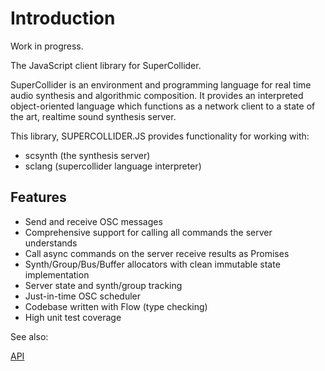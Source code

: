 # Introduction

Work in progress.

The JavaScript client library for SuperCollider.

SuperCollider is an environment and programming language for real time audio synthesis and algorithmic composition. It provides an interpreted object-oriented language which functions as a network client to a state of the art, realtime sound synthesis server.

This library, SUPERCOLLIDER.JS provides functionality for working with:

- scsynth (the synthesis server)
- sclang (supercollider language interpreter)

## Features

- Send and receive OSC messages
- Comprehensive support for calling all commands the server understands
- Call async commands on the server receive results as Promises
- Synth/Group/Bus/Buffer allocators with clean immutable state implementation
- Server state and synth/group tracking
- Just-in-time OSC scheduler
- Codebase written with Flow (type checking)
- High unit test coverage


See also:

[API](https://crucialfelix.github.io/supercolliderjs/api/)
